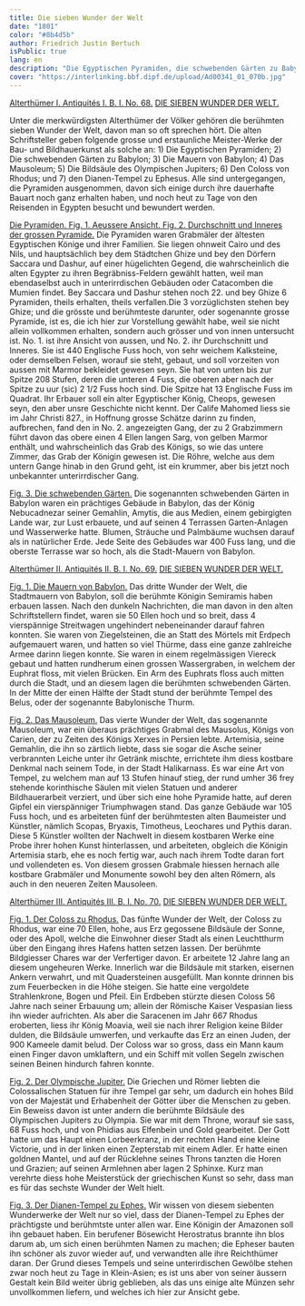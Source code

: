 ```yaml
---
title: Die sieben Wunder der Welt 
date: "1801"
color: "#8b4d5b"
author: Friedrich Justin Bertuch
isPublic: true
lang: en
description: "Die Egyptischen Pyramiden, die schwebenden Gärten zu Babylon, die Mauern von Babylon, das Mausoleum, die Bildsäule des Olympischen Jupiters, den Coloss von Rhodus und den Dianen-Tempel zu Ephesus."
cover: "https://interlinking.bbf.dipf.de/upload/Ad00341_01_070b.jpg"
---
```


[Alterthümer I. Antiquités I. B. I. No. 68.](http://interlinking.bbf.dipf.de/index.php/Special:URIResolver/Datei-3AAd00341_01_070a.jpg)
[DIE SIEBEN WUNDER DER WELT.](http://interlinking.bbf.dipf.de/index.php/Special:URIResolver/Datei-3AAd00341_01_070a01.jpg)

Unter die merkwürdigsten Alterthümer der Völker gehören die berühmten sieben Wunder der Welt, davon man so oft sprechen hört. Die alten Schriftsteller geben folgende grosse und erstaunliche Meister-Werke der Bau- und Bildhauerkunst als solche an: 1) Die Egyptischen Pyramiden; 2) Die schwebenden Gärten zu Babylon; 3) Die Mauern von Babylon; 4) Das Mausoleum; 5) Die Bildsäule des Olympischen Jupiters; 6) Den Coloss von Rhodus; und 7) den Dianen-Tempel zu Ephesus. Alle sind untergegangen, die Pyramiden ausgenommen, davon sich einige durch ihre dauerhafte Bauart noch ganz erhalten haben, und noch heut zu Tage von den Reisenden in Egypten besucht und bewundert werden.

[Die Pyramiden. Fig. 1. Aeussere Ansicht. Fig. 2. Durchschnitt und Inneres der grossen Pyramide.](http://interlinking.bbf.dipf.de/index.php/Special:URIResolver/Datei-3AAd00341_01_070b.jpg)
Die Pyramiden waren Grabmäler der ältesten Egyptischen Könige und ihrer Familien. Sie liegen ohnweit Cairo und des Nils, und hauptsächlich bey dem Städtchen Ghize und bey den Dörfern Saccara und Dashur, auf einer hügelichten Gegend, die wahrscheinlich die alten Egypter zu ihren Begräbniss-Feldern gewählt hatten, weil man ebendaselbst auch in unterirrdischen Gebäuden oder Catacomben die Mumien findet. Bey Saccara und Dashur stehen noch 22. und bey Ghize 6 Pyramiden, theils erhalten, theils verfallen.Die 3 vorzüglichsten stehen bey Ghize; und die grösste und berühmteste darunter, oder sogenannte grosse Pyramide, ist es, die ich hier zur Vorstellung gewählt habe, weil sie nicht allein vollkommen erhalten, sondern auch grösser und von innen untersucht ist. No. 1. ist ihre Ansicht von aussen, und No. 2. ihr Durchschnitt und Inneres. Sie ist 440 Englische Fuss hoch, von sehr weichem Kalksteine, oder demselben Felsen, worauf sie steht, gebaut, und soll vorzeiten von aussen mit Marmor bekleidet gewesen seyn. Sie hat von unten bis zur Spitze 208 Stufen, deren die unteren 4 Fuss, die oberen aber nach der Spitze zu uur (sic) 2 1/2 Fuss hoch sind. Die Spitze hat 13 Englische Fuss im Quadrat. Ihr Erbauer soll ein alter Egyptischer König, Cheops, gewesen seyn, den aber unsre Geschichte nicht kennt. Der Calife Mahomed liess sie im Jahr Christi 827., in Hoffnung grosse Schätze darinn zu finden, aufbrechen, fand den in No. 2. angezeigten Gang, der zu 2 Grabzimmern führt davon das obere einen 4 Ellen langen Sarg, von gelben Marmor enthält, und wahrscheinlich das Grab des Königs, so wie das untere Zimmer, das Grab der Königin gewesen ist. Die Röhre, welche aus dem untern Gange hinab in den Grund geht, ist ein krummer, aber bis jetzt noch unbekannter unterirrdischer Gang.

[Fig. 3. Die schwebenden Gärten.](http://interlinking.bbf.dipf.de/index.php/Special:URIResolver/Datei-3AAd00341_01_070c.jpg)
Die sogenannten schwebenden Gärten in Babylon waren ein prächtiges Gebäude in Babylon, das der König Nebucadnezar seiner Gemahlin, Amytis, die aus Medien, einem gebirgigten Lande war, zur Lust erbauete, und auf seinen 4 Terrassen Garten-Anlagen und Wasserwerke hatte. Blumen, Sträuche und Palmbäume wuchsen darauf als in natürlicher Erde. Jede Seite des Gebäudes war 400 Fuss lang, und die oberste Terrasse war so hoch, als die Stadt-Mauern von Babylon.


[Alterthümer II. Antiquités II. B. I. No. 69.](http://interlinking.bbf.dipf.de/index.php/Special:URIResolver/Datei-3AAd00341_01_071a.jpg)
[DIE SIEBEN WUNDER DER WELT.](http://interlinking.bbf.dipf.de/index.php/Special:URIResolver/Datei-3AAd00341_01_071a01.jpg)

[Fig. 1. Die Mauern von Babylon.](http://interlinking.bbf.dipf.de/index.php/Special:URIResolver/Datei-3AAd00341_01_071b.jpg)
Das dritte Wunder der Welt, die Stadtmauern von Babylon, soll die berühmte Königin Semiramis haben erbauen lassen. Nach den dunkeln Nachrichten, die man davon in den alten Schriftstellern findet, waren sie 50 Ellen hoch und so breit, dass 4 vierspännige Streitwagen ungehindert nebeneinander darauf fahren konnten. Sie waren von Ziegelsteinen, die an Statt des Mörtels mit Erdpech aufgemauert waren, und hatten so viel Thürme, dass eine ganze zahlreiche Armee darinn liegen konnte. Sie waren in einem regelmässigen Viereck gebaut und hatten rundherum einen grossen Wassergraben, in welchem der Euphrat floss, mit vielen Brücken. Ein Arm des Euphrats floss auch mitten durch die Stadt, und an diesem lagen die berühmten schwebenden Gärten. In der Mitte der einen Hälfte der Stadt stund der berühmte Tempel des Belus, oder der sogenannte Babylonische Thurm.

[Fig. 2. Das Mausoleum.](http://interlinking.bbf.dipf.de/index.php/Special:URIResolver/Datei-3AAd00341_01_071c.jpg)
Das vierte Wunder der Welt, das sogenannte Mausoleum, war ein überaus prächtiges Grabmal des Mausolus, Königs von Carien, der zu Zeiten des Königs Xerxes in Persien lebte. Artemisia, seine Gemahlin, die ihn so zärtlich liebte, dass sie sogar die Asche seiner verbrannten Leiche unter ihr Getränk mischte, errichtete ihm diess kostbare Denkmal nach seinem Tode, in der Stadt Halikarnass. Es war eine Art von Tempel, zu welchem man auf 13 Stufen hinauf stieg, der rund umher 36 frey stehende korinthische Säulen mit vielen Statuen und anderer Bildhauerarbeit verziert, und über sich eine hohe Pyramide hatte, auf deren Gipfel ein vierspänniger Triumphwagen stand. Das ganze Gebäude war 105 Fuss hoch, und es arbeiteten fünf der berühmtesten alten Baumeister und Künstler, nämlich Scopas, Bryaxis, Timotheus, Leochares und Pythis daran. Diese 5 Künstler wollten der Nachwelt in diesem kostbaren Werke eine Probe ihrer hohen Kunst hinterlassen, und arbeiteten, obgleich die Königin Artemisia starb, ehe es noch fertig war, auch nach ihrem Todte daran fort und vollendeten es. Von diesem grossen Grabmale hiessen hernach alle kostbare Grabmäler und Monumente sowohl bey den alten Römern, als auch in den neueren Zeiten Mausoleen.

[Alterthümer III. Antiquités III. B. I. No. 70.](http://interlinking.bbf.dipf.de/index.php/Special:URIResolver/Datei-3AAd00341_01_072a.jpg)
[DIE SIEBEN WUNDER DER WELT.](http://interlinking.bbf.dipf.de/index.php/Special:URIResolver/Datei-3AAd00341_01_072a01.jpg)

[Fig. 1. Der Coloss zu Rhodus.](http://interlinking.bbf.dipf.de/index.php/Special:URIResolver/Datei-3AAd00341_01_072b.jpg)
Das fünfte Wunder der Welt, der Coloss zu Rhodus, war eine 70 Ellen, hohe, aus Erz gegossene Bildsäule der Sonne, oder des Apoll, welche die Einwohner dieser Stadt als einen Leuchtthurm über den Eingang ihres Hafens hatten setzen lassen. Der berühmte Bildgiesser Chares war der Verfertiger davon. Er arbeitete 12 Jahre lang an diesem ungeheuren Werke. Innerlich war die Bildsäule mit starken, eisernen Ankern verwahrt, und mit Quadersteinen ausgefüllt. Man konnte drinnen bis zum Feuerbecken in die Höhe steigen. Sie hatte eine vergoldete Strahlenkrone, Bogen und Pfeil. Ein Erdbeben stürzte diesen Coloss 56 Jahre nach seiner Erbauung um; allein der Römische Kaiser Vespasian liess ihn wieder aufrichten. Als aber die Saracenen im Jahr 667 Rhodus eroberten, liess ihr König Moavia, weil sie nach ihrer Religion keine Bilder dulden, die Bildsäule umwerfen, und verkaufte das Erz an einen Juden, der 900 Kameele damit belud. Der Coloss war so gross, dass ein Mann kaum einen Finger davon umklaftern, und ein Schiff mit vollen Segeln zwischen seinen Beinen hindurch fahren konnte.

[Fig. 2. Der Olympische Jupiter.](http://interlinking.bbf.dipf.de/index.php/Special:URIResolver/Datei-3AAd00341_01_072c.jpg)
Die Griechen und Römer liebten die Colossalischen Statuen für ihre Tempel gar sehr, um dadurch ein hohes Bild von der Majestät und Erhabenheit der Götter über die Menschen zu geben. Ein Beweiss davon ist unter andern die berühmte Bildsäule des Olympischen Jupiters zu Olympia. Sie war mit dem Throne, worauf sie sass, 68 Fuss hoch, und von Phidias aus Elfenbein und Gold gearbeitet. Der Gott hatte um das Haupt einen Lorbeerkranz, in der rechten Hand eine kleine Victorie, und in der linken einen Zepterstab mit einem Adler. Er hatte einen goldnen Mantel, und auf der Rücklehne seines Throns tanzten die Horen und Grazien; auf seinen Armlehnen aber lagen 2 Sphinxe. Kurz man verehrte diess hohe Meisterstück der griechischen Kunst so sehr, dass man es für das sechste Wunder der Welt hielt.

[Fig. 3. Der Dianen-Tempel zu Ephes.](http://interlinking.bbf.dipf.de/index.php/Special:URIResolver/Datei-3AAd00341_01_072d.jpg)
Wir wissen von diesem siebenten Wunderwerke der Welt nur so viel, dass der Dianen-Tempel zu Ephes der prächtigste und berühmtste unter allen war. Eine Königin der Amazonen soll ihn gebauet haben. Ein berufener Bösewicht Herostratus brannte ihn blos darum ab, um sich einen berühmten Namen zu machen; die Epheser bauten ihn schöner als zuvor wieder auf, und verwandten alle ihre Reichthümer daran. Der Grund dieses Tempels und seine unterirdischen Gewölbe stehen zwar noch heut zu Tage in Klein-Asien; es ist uns aber von seiner äussern Gestalt kein Bild weiter übrig geblieben, als das uns einige alte Münzen sehr unvollkommen liefern, und welches ich hier zur Ansicht gebe. 





